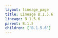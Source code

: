 ```yaml
---
layout: lineage_page
title: Lineage B.1.5.6
lineage: B.1.5.6
parent: B.1.5
children: ['B.1.5.6']
---
```

